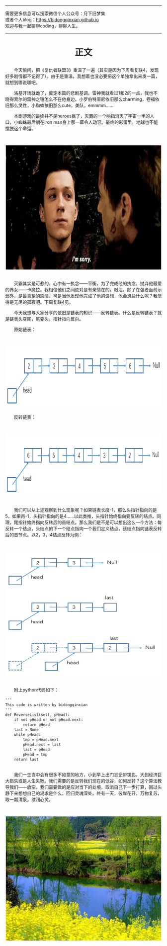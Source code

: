 ***
需要更多信息可以搜索微信个人公众号：月下旧梦集 <br/>
或者个人blog：https://bidongqinxian.github.io <br/>
欢迎与我一起聊聊coding，聊聊人生。
***

# <p align="center">正文</p>

&emsp;&emsp;今天偷闲，把《复仇者联盟3》重温了一遍（其实是因为下周看复联4，发现好多剧情都不记得了）。由于是重温，我想着也没必要把这个单独拿出来发一篇，就想到哪说哪吧。

&emsp;&emsp;洛基开场就跪了，奠定本篇的悲剧基调。雷神我就看过1和2的一点，我也不晓得索尔的雷神之锤怎么不在他身边。小罗伯特唐尼依旧那么charming，卷福依旧那么灵性，小蜘蛛依旧那么cute，美队，emmmm……

&emsp;&emsp;本剧游戏的最终并不是heroes赢了，灭霸的一个响指消灭了宇宙一半的人口，小蜘蛛最后躺在iron man身上那一幕令人动容。最终的彩蛋里，地球也不能摆脱这个命运。

&nbsp;<div align=center><img width = '500' height ='400' src =../../data/algorithm/session8/fulian3.jpg/></div>


<br/>&emsp;&emsp;灭霸其实是可悲的。心中有一执念——平衡，为了完成他的执念，抛弃他最爱的养女——卡魔拉。我相信他们之间绝对是有亲情在的，眼泪，除了在强者面前示弱外，是最真挚的感情。可是当他发现他完成了他的设想，他会想些什么呢？我觉得是无尽的孤寂吧。下周复联4见。

&emsp;&emsp;今天我想与大家分享的依旧是链表的知识——反转链表。什么是反转链表？就是链表头变尾，尾变头，指针指向反向。

&emsp;&emsp;原始链表：

&nbsp;<div align=center><img width = '500' height ='200' src =../../data/algorithm/session8/QQ截图20190419205308.png/></div>

&emsp;&emsp;反转链表：

&nbsp;<div align=center><img width = '500' height ='200' src =../../data/algorithm/session8/QQ截图20190419205358.png/></div>

<br/>&emsp;&emsp;我们可以从上述观察到什么现象呢？如果链表长度-1，那么头指针指向的是5，如果再-1，头指针指向的是4……以此类推，头指针始终指向要反转的结点。同理，尾指针始终指向反转后的首结点。那么我们是不是可以想出这么一个方法：每反转一个结点，头结点的下一个结点指向一个我们定义结点，该结点指向链表反转后的首节点。以2，3，4结点反转为例：

&nbsp;<div align=center><img width = '500' height ='400' src =../../data/algorithm/session8/QQ截图20190419222105.png/></div>

<br/>&emsp;&emsp;附上python代码如下：

```
'''
This code is written by bidongqinxian
'''
def ReverseList(self, pHead):
    if not pHead or not pHead.next:
        return pHead         
    last = None         
    while pHead:
        tmp = pHead.next   
        pHead.next = last
        last = pHead
        pHead = tmp         
    return last
```

<br/>&emsp;&emsp;我们一生当中会有很多不如意的地方，小到早上出门忘记带钥匙，大到经济巨大损失或是人生失败。我们需要的是反转我们现在的低谷，如何反转？这个算法教导我们——放空。我们需要做的是应对当下的处境，取消自己下一步打算，回过头静下来想想自己的渴求是什么，回归灵魂深处。终有一天，彼岸花开，万物复苏，取一瓢清泉，滋润心灵。

&nbsp;<div align=center><img width = '500' height ='400' src =../../data/algorithm/session8/timg8.jpg/></div>